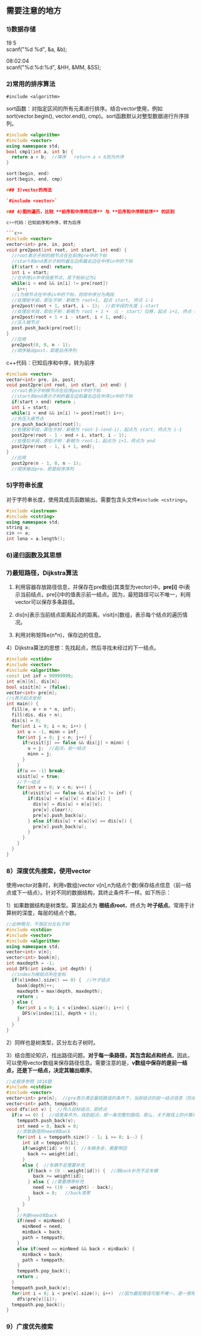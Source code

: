 ## 需要注意的地方

### 1)数据存储

19 5  
scanf("%d %d", &a, &b);

08:02:04  
scanf("%d:%d:%d", &HH, &MM, &SS);

### 2)常用的排序算法

`#include <algorithm>`

sort函数：对指定区间的所有元素进行排序。结合vector使用，例如sort(vector.begin(), vector.end(), cmp)。sort函数默认对整型数据进行升序排列。

```c++
#include <algorithm>
#include <vector>
using namespace std;
bool cmp1(int a, int b) {
  return a > b;  //降序   return a < b则为升序
}

sort(begin, end)
sort(begin, end, cmp)

### 3)vector的用法

`#include <vector>`

### 4)图的遍历，比较 **前序和中序转后序** 与 **后序和中序转前序** 的区别

c++代码：已知前序和中序，转为后序

```c++
#include <vector>
vector<int> pre, in, post;
void pre2post(int root, int start, int end) {
  //root表示子树的根节点在在前序pre中的下标
  //start和end表示子树的最左边和最右边在中序in中的下标
  if(start > end) return;
  int i = start;
  //在中序in中寻找根节点，其下标标记为i
  while(i < end && in[i] != pre[root])
    i++;
  //i为根节点在中序in中的下标，则将中序分为两段
  //处理前半段，即左子树：新根为 root+1, 起点 start, 终点 i-1
  pre2post(root + 1, start, i - 1);  //前半段的长度 i-start
  //处理后半段，即右子树：新根为 root + 1 + （i - start）位移，起点 i+1, 终点 end
  pre2post(root + 1 + i - start, i + 1, end);
  //压入根节点
  post.push_back(pre[root]);
}
  //应用
  pre2post(0, 0, n - 1);
  //顺序输出post，即是后序序列
```

c++代码：已知后序和中序，转为前序

```c++
#include <vector>
vector<int> pre, in, post;
void post2pre(int root, int start, int end) {
  //root表示子树根节点在后序post中的下标
  //start和end表示子树的最左边和最右边在中序in中的下标
  if(start > end) return ;
  int i = start;
  while(i < end && in[i] != post[root]) i++;
  //先压入根节点
  pre.push_back(post[root]);
  //处理前半段，即左子树：新根为 root-1-(end-i)，起点为 start，终点为 i-1
  post2pre(root - 1 - end + i, start, i - 1);
  //处理后半段，即右子树：新根为 root-1，起点为 i+1，终点为 end
  post2pre(root - 1, i + 1, end);
}
  //应用
  post2pre(n - 1, 0, n - 1);
  //顺序输出pre，即是前序序列
```

### 5)字符串长度

对于字符串长度，使用其成员函数输出。需要包含头文件`#include <cstring>`。

```c++
#include <iostream>
#include <cstring>
using namespace std;
string a;
cin >> a;
int lena = a.length();
```

### 6)递归函数及其思想

### 7)最短路径，Dijkstra算法

1) 利用容器存放路径信息，并保存在pre数组(其类型为vector<int>)中。**pre[i]** 中i表示当前结点，pre[i]中的值表示前一结点。因为，最短路径可以不唯一，利用vector可以保存多条路径。

2) dis[n]表示当前结点距离起点的距离。visit[n]数组，表示每个结点的遍历情况。

3) 利用对称矩阵e(n*n)，保存边的信息。

4）Dijkstra算法的思想：先找起点，然后寻找未经过的下一结点。

```c++
#include <cstido>
#include <vector>
#include <algorithm>
const int inf = 99999999;
int e[n][n], dis[n];
bool visit[n] = {false};
vector<int> pre[n];
//s表示起点坐标
int main() {
  fill(e, e + n * n, inf);
  fill(dis, dis + n);
  dis[s] = 0;
  for(int i = 0; i < n; i++) {
    int u = -1, minn = inf;
    for(int j = 0; j < n; j++) {
      if(visit[j] == false && dis[j] < minn) {
        u = j;  //起点，前一结点
        minn = j;
      }
    }
    if(u == -1) break;
    visit[u] = true;
    //下一结点
    for(int v = 0; v < n; v++) {
      if(visit[v] == false && e[u][v] != inf) {
        if(dis[u] + e[u][v] < dis[v]) {
          dis[v] = dis[u] + e[u][v];
          pre[v].clear();
          pre[v].push_back(u);
        } else if(dis[u] + e[u][v] == dis[v]) {
          pre[v].push_back(u);
        }
      }
    }
  }
}
```

### 8）深度优先搜索，使用vector

使用vector对象时，利用v数组(vector<int> v[n],n为结点个数)保存结点信息（前一结点或下一结点）。针对不同的数据结构，其终止条件不一样。如下所示：

1）如果数据结构是树类型。算法起点为 **根结点root**，终点为 **叶子结点**。常用于计算树的深度，每层的结点个数。

```c++
//此种情况，不用区分左右子树
#include <cstdio>
#include <vector>
#include <algorithm>
using namespace std;
vector<int> v[n];
vector<int> book[n];
int maxdepth = -1;
void DFS(int index, int depth) {
  //index为根结点所在坐标
  if(v[index].size() == 0) {  //叶子结点
    book[depth]++;
    maxdepth = max(depth, maxdepth);
    return ;
  } else {
    for(int i = 0; i < v[index].size(); i++) {
      DFS(v[index][i], depth + 1);
    }
  }
}
```
2）同样也是树类型，区分左右子树时。

3）结合图论知识，找出路径问题。**对于每一条路径，其包含起点和终点**。因此，可以使用vector数组来保存路径信息。需要注意的是，**v数组中保存的是前一结点，还是下一结点，决定其输出顺序**。

```c++
//此程序参照 1018题
#include <cstdio>
#include <vector>
vector<int> pre[n];  //pre表示满足最短路径的条件下，当前结点的前一结点信息（形成树，供dfs使用）
vector<int> path, temppath;
void dfs(int v) {  //传入目标结点，即终点
  if(v == 0) {  //结束条件为，找到起点，即一条完整的路径。那么，关于路径上的计算问题，均在此处理
    temppath.push_back(v);
    int need = 0, back = 0;
    //求取路径的need和back
    for(int i = temppath.size() - 1; i >= 0; i--) {
      int id = temppath[i];
      if(weight[id] > 0) {  //车辆多余，需要带回
        back += weight[id];
      }
      else {  //车辆不足需要补充
        if(back > (0 - weight[id])) {  //用back补充不足车辆
          back += weight[id];
        } else { //需要携带补充
          need += ((0 - weight) - back);
          back = 0;   //back清零
        }
      }
    }
    //判断need和back
    if(need < minNeed) {
      minNeed = need;
      minBack = back;
      path = temppath;
    }
    else if(need == minNeed && back < minBack) {
      minBack = back;
      path = temppath;
    }
    temppath.pop_back();
    return ;
  }
  temppath.push_back(v);
  for(int i = 0; i < pre[v].size(); i++)  //因为最短路径可能不唯一，逐一使用dfs算法，并递归
    dfs(pre[v][i]);
  temppath.pop_back();
}
```

### 9）广度优先搜索
